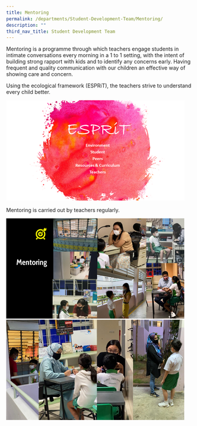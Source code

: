 ```yaml
---
title: Mentoring
permalink: /departments/Student-Development-Team/Mentoring/
description: ""
third_nav_title: Student Development Team
---
```

Mentoring is a programme through which teachers engage students in intimate conversations every morning in a 1 to 1 setting, with the intent of building strong rapport with kids and to identify any concerns early. Having frequent and quality communication with our children an effective way of showing care and concern.

  

Using the ecological framework (ESPRiT), the teachers strive to understand every child better.

![](/images/ESPRIT.png)

Mentoring is carried out by teachers regularly.

![](/images/Mentoring_1.png)
![](/images/Mentoring_2.png)